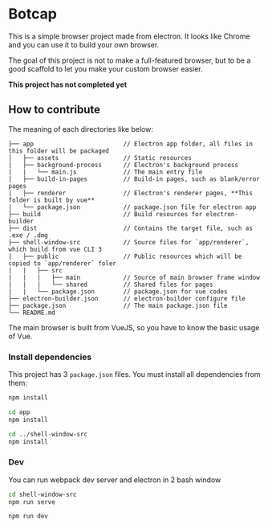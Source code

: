# Botcap

This is a simple browser project made from electron. It looks like Chrome and you can use it to build your own browser.

The goal of this project is not to make a full-featured browser, but to be a good scaffold to let you make your custom 
browser easier.

**This project has not completed yet**

## How to contribute

The meaning of each directories like below:

```
├── app                         // Electron app folder, all files in this folder will be packaged
│   ├── assets                  // Static resources
|   ├── background-process      // Electron's background process
|   |   └── main.js             // The main entry file
|   ├── build-in-pages          // Build-in pages, such as blank/error pages
|   ├── renderer                // Electron's renderer pages, **This folder is built by vue**
|   └── package.json            // package.json file for electron app
├── build                       // Build resources for electron-builder
├── dist                        // Contains the target file, such as .exe / .dmg
├── shell-window-src            // Source files for `app/renderer`, which build from vue CLI 3
|   ├── public                  // Public resources which will be copied to `app/renderer` foler
|   |   ├── src
|   |   |   ├── main            // Source of main browser frame window
|   |   |   └── shared          // Shared files for pages
|   |   └── package.json        // package.json for vue codes
├── electron-builder.json       // electron-builder configure file
├── package.json                // The main package.json file
└── README.md
```

The main browser is built from VueJS, so you have to know the basic usage of Vue.

### Install dependencies

This project has 3 `package.json` files. You must install all dependencies from them:

```bash
npm install

cd app
npm install

cd ../shell-window-src
npm install
```

### Dev

You can run webpack dev server and electron in 2 bash window

```bash
cd shell-window-src
npm run serve
```

```bash
npm run dev
```
